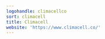 ```yaml
---
logohandle: climacellco
sort: climacell
title: Climacell
website: 'https://www.climacell.co/'
---
```

